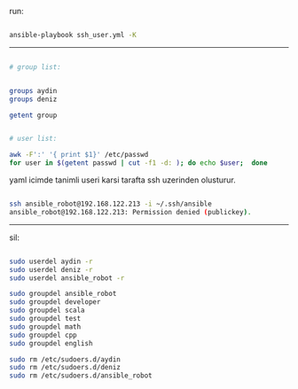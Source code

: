 

run:

```bash

ansible-playbook ssh_user.yml -K


```

----------------------------------------------------------------------------------

```bash

# group list:


groups aydin
groups deniz

getent group


# user list:

awk -F':' '{ print $1}' /etc/passwd
for user in $(getent passwd | cut -f1 -d: ); do echo $user;  done


```


yaml icimde tanimli useri karsi tarafta ssh uzerinden olusturur.
  
```bash

ssh ansible_robot@192.168.122.213 -i ~/.ssh/ansible 
ansible_robot@192.168.122.213: Permission denied (publickey).

```

-----

sil:

```bash

sudo userdel aydin -r
sudo userdel deniz -r
sudo userdel ansible_robot -r

sudo groupdel ansible_robot
sudo groupdel developer
sudo groupdel scala
sudo groupdel test
sudo groupdel math
sudo groupdel cpp
sudo groupdel english

sudo rm /etc/sudoers.d/aydin
sudo rm /etc/sudoers.d/deniz
sudo rm /etc/sudoers.d/ansible_robot

```

